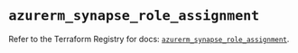 # `azurerm_synapse_role_assignment`

Refer to the Terraform Registry for docs: [`azurerm_synapse_role_assignment`](https://registry.terraform.io/providers/hashicorp/azurerm/4.2.0/docs/resources/synapse_role_assignment).

